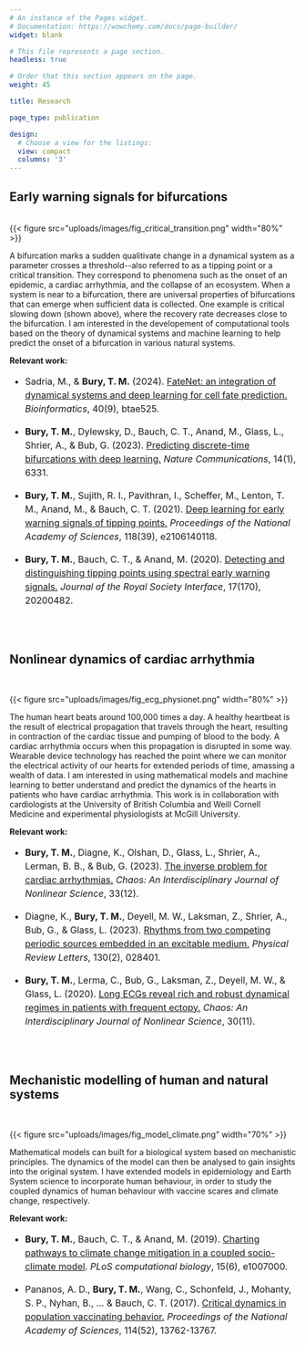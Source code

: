 ```yaml
---
# An instance of the Pages widget.
# Documentation: https://wowchemy.com/docs/page-builder/
widget: blank

# This file represents a page section.
headless: true

# Order that this section appears on the page.
weight: 45

title: Research

page_type: publication

design:
  # Choose a view for the listings:
  view: compact
  columns: '3'
---
```



<h2> Early warning signals for bifurcations </h2>
<br>
{{< figure src="uploads/images/fig_critical_transition.png" width="80%" >}}

A bifurcation marks a sudden qualitivate change in a dynamical system as a parameter crosses a threshold--also referred to as a tipping point or a critical transition. They correspond to phenomena such as the onset of an epidemic, a cardiac arrhythmia, and the collapse of an ecosystem. When a system is near to a bifurcation, there are universal properties of bifurcations that can emerge when sufficient data is collected. One example is critical slowing down (shown above), where the recovery rate decreases close to the bifurcation. I am interested in the developement of computational tools based on the theory of dynamical systems and machine learning to help predict the onset of a bifurcation in various natural systems.

<b>Relevant work:</b>

<div style="font-size: 16px; line-height: 1.5;">

- Sadria, M., & **Bury, T. M.** (2024). <a href="https://academic.oup.com/bioinformatics/article/40/9/btae525/7739702?login=true" target="_blank">FateNet: an integration of dynamical systems and deep learning for cell fate prediction.</a> *Bioinformatics*, 40(9), btae525.

-   **Bury, T. M.**, Dylewsky, D., Bauch, C. T., Anand, M., Glass, L., Shrier, A., & Bub, G. (2023). <a href="https://www.nature.com/articles/s41467-023-42020-z" target="_blank">Predicting discrete-time bifurcations with deep learning.</a> *Nature Communications*, 14(1), 6331.

- **Bury, T. M.**, Sujith, R. I., Pavithran, I., Scheffer, M., Lenton, T. M., Anand, M., & Bauch, C. T. (2021). <a href="https://www.pnas.org/doi/10.1073/pnas.2106140118" target="_blank">Deep learning for early warning signals of tipping points.</a> *Proceedings of the National Academy of Sciences*, 118(39), e2106140118.

- **Bury, T. M.**, Bauch, C. T., & Anand, M. (2020). <a href="https://www.pnas.org/doi/10.1073/pnas.2106140118" target="_blank">Detecting and distinguishing tipping points using spectral early warning signals.</a> *Journal of the Royal Society Interface*, 17(170), 20200482.

</div>

<!-- <b>Research questions:</b>
- Can we develop early warning signals that distinguish subcritical (abrupt) from supercritical (smooth) bifurcations?
- To what extent can deep learning methods generalize to bifurcations in spatial systems?
- What features of time series are deep learning methods using to provide early warning signals?
- How do early warning signals behave in the vicinity of multiple bifurcations? -->


<br><br>




<h2> Nonlinear dynamics of cardiac arrhythmia </h2>
<br>

{{< figure src="uploads/images/fig_ecg_physionet.png" width="80%" >}}

The human heart beats around 100,000 times a day. A healthy heartbeat is the result of electrical propagation that travels through the heart, resulting in contraction of the cardiac tissue and pumping of blood to the body. A cardiac arrhythmia occurs when this propagation is disrupted in some way. Wearable device technology has reached the point where we can monitor the electrical activity of our hearts for extended periods of time, amassing a wealth of data. I am interested in using mathematical models and machine learning to better understand and predict the dynamics of the hearts in patients who have cardiac arrhythmia. This work is in collaboration with cardiologists at the University of British Columbia and Weill Cornell Medicine and experimental physiologists at McGill University.

<b>Relevant work:</b>

<div style="font-size: 16px; line-height: 1.5;">

- **Bury, T. M.**, Diagne, K., Olshan, D., Glass, L., Shrier, A., Lerman, B. B., & Bub, G. (2023). <a href="https://pubs.aip.org/aip/cha/article-abstract/33/12/123130/2931573/The-inverse-problem-for-cardiac-arrhythmias?redirectedFrom=fulltext" target="_blank">The inverse problem for cardiac arrhythmias.</a> *Chaos: An Interdisciplinary Journal of Nonlinear Science*, 33(12).

- Diagne, K., **Bury, T. M.**, Deyell, M. W., Laksman, Z., Shrier, A., Bub, G., & Glass, L. (2023). <a href="https://journals.aps.org/prl/abstract/10.1103/PhysRevLett.130.028401" target="_blank">Rhythms from two competing periodic sources embedded in an excitable medium.</a> *Physical Review Letters*, 130(2), 028401.

- **Bury, T. M.**, Lerma, C., Bub, G., Laksman, Z., Deyell, M. W., & Glass, L. (2020). <a href="https://pubs.aip.org/aip/cha/article-abstract/30/11/113127/1077361/Long-ECGs-reveal-rich-and-robust-dynamical-regimes?redirectedFrom=fulltext" target="_blank">Long ECGs reveal rich and robust dynamical regimes in patients with frequent ectopy.</a> *Chaos: An Interdisciplinary Journal of Nonlinear Science*, 30(11).
</div>
<!-- 
Current research questions:
- xxx -->

<br><br>


<!-- <h2> Onset of spiral waves in excitable media </h2>
<br>

Gif of spiral wave

<br><br> -->

<h2> Mechanistic modelling of human and natural systems </h2>
<br>

{{< figure src="uploads/images/fig_model_climate.png" width="70%" >}}

<!-- <img src="uploads/images/fig_model_climate.png" style="display: block; margin-left: auto; margin-right: auto; width: 50%;"/> -->


Mathematical models can built for a biological system based on mechanistic principles. The dynamics of the model can then be analysed to gain insights into the original system. I have extended models in epidemiology and Earth System science to incorporate human behaviour, in order to study the coupled dynamics of human behaviour with vaccine scares and climate change, respectively.

<b>Relevant work:</b>

<div style="font-size: 16px; line-height: 1.5;">

- **Bury, T. M.**, Bauch, C. T., & Anand, M. (2019). <a href="https://journals.plos.org/ploscompbiol/article?id=10.1371/journal.pcbi.1007000" target="_blank">Charting pathways to climate change mitigation in a coupled socio-climate model</a>. *PLoS computational biology*, 15(6), e1007000.

-   Pananos, A. D., **Bury, T. M.**, Wang, C., Schonfeld, J., Mohanty, S. P., Nyhan, B., ... & Bauch, C. T. (2017). <a href="https://www.pnas.org/doi/abs/10.1073/pnas.1704093114" target="_blank">Critical dynamics in population vaccinating behavior.</a> *Proceedings of the National Academy of Sciences*, 114(52), 13762-13767.

</div>





